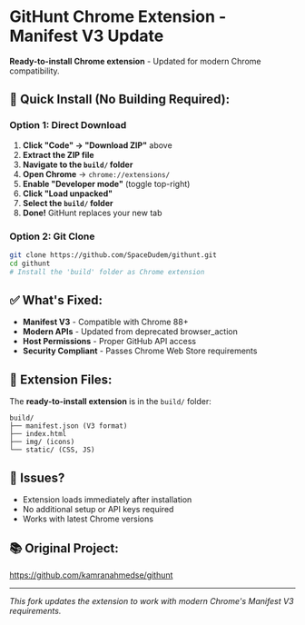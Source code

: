 # GitHunt Chrome Extension - Manifest V3 Update

**Ready-to-install Chrome extension** - Updated for modern Chrome compatibility.

## 🚀 Quick Install (No Building Required):

### Option 1: Direct Download
1. **Click "Code" → "Download ZIP"** above
2. **Extract the ZIP file**
3. **Navigate to the `build/` folder** 
4. **Open Chrome** → `chrome://extensions/`
5. **Enable "Developer mode"** (toggle top-right)
6. **Click "Load unpacked"**
7. **Select the `build/` folder**
8. **Done!** GitHunt replaces your new tab

### Option 2: Git Clone
```bash
git clone https://github.com/SpaceDudem/githunt.git
cd githunt
# Install the 'build' folder as Chrome extension
```

## ✅ What's Fixed:
- **Manifest V3** - Compatible with Chrome 88+
- **Modern APIs** - Updated from deprecated browser_action
- **Host Permissions** - Proper GitHub API access
- **Security Compliant** - Passes Chrome Web Store requirements

## 📁 Extension Files:
The **ready-to-install extension** is in the `build/` folder:
```
build/
├── manifest.json (V3 format)
├── index.html
├── img/ (icons)
└── static/ (CSS, JS)
```

## 🐛 Issues?
- Extension loads immediately after installation
- No additional setup or API keys required
- Works with latest Chrome versions

## 📚 Original Project:
https://github.com/kamranahmedse/githunt

---
*This fork updates the extension to work with modern Chrome's Manifest V3 requirements.*